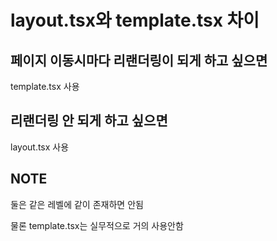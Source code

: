 # layout.tsx와 template.tsx 차이

## 페이지 이동시마다 리랜더링이 되게 하고 싶으면 

template.tsx 사용 

## 리랜더링 안 되게 하고 싶으면

layout.tsx 사용


## NOTE

둘은 같은 레벨에 같이 존재하면 안됨

물론 template.tsx는 실무적으로 거의 사용안함

